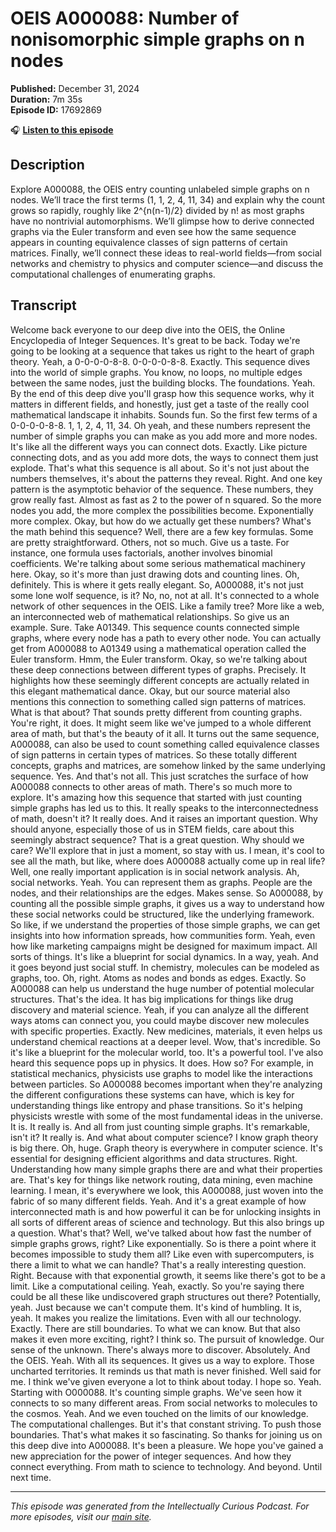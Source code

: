 # OEIS A000088: Number of nonisomorphic simple graphs on n nodes

**Published:** December 31, 2024  
**Duration:** 7m 35s  
**Episode ID:** 17692869

🎧 **[Listen to this episode](https://intellectuallycurious.buzzsprout.com/2529712/episodes/17692869-oeis-a000088-number-of-nonisomorphic-simple-graphs-on-n-nodes)**

## Description

Explore A000088, the OEIS entry counting unlabeled simple graphs on n nodes. We’ll trace the first terms (1, 1, 2, 4, 11, 34) and explain why the count grows so rapidly, roughly like 2^{n(n-1)/2} divided by n! as most graphs have no nontrivial automorphisms. We’ll glimpse how to derive connected graphs via the Euler transform and even see how the same sequence appears in counting equivalence classes of sign patterns of certain matrices. Finally, we’ll connect these ideas to real-world fields—from social networks and chemistry to physics and computer science—and discuss the computational challenges of enumerating graphs.

## Transcript

Welcome back everyone to our deep dive into the OEIS, the Online Encyclopedia of Integer Sequences. It's great to be back. Today we're going to be looking at a sequence that takes us right to the heart of graph theory. Yeah, a 0-0-0-0-8-8. 0-0-0-0-8-8. Exactly. This sequence dives into the world of simple graphs. You know, no loops, no multiple edges between the same nodes, just the building blocks. The foundations. Yeah. By the end of this deep dive you'll grasp how this sequence works, why it matters in different fields, and honestly, just get a taste of the really cool mathematical landscape it inhabits. Sounds fun. So the first few terms of a 0-0-0-0-8-8. 1, 1, 2, 4, 11, 34. Oh yeah, and these numbers represent the number of simple graphs you can make as you add more and more nodes. It's like all the different ways you can connect dots. Exactly. Like picture connecting dots, and as you add more dots, the ways to connect them just explode. That's what this sequence is all about. So it's not just about the numbers themselves, it's about the patterns they reveal. Right. And one key pattern is the asymptotic behavior of the sequence. These numbers, they grow really fast. Almost as fast as 2 to the power of n squared. So the more nodes you add, the more complex the possibilities become. Exponentially more complex. Okay, but how do we actually get these numbers? What's the math behind this sequence? Well, there are a few key formulas. Some are pretty straightforward. Others, not so much. Give us a taste. For instance, one formula uses factorials, another involves binomial coefficients. We're talking about some serious mathematical machinery here. Okay, so it's more than just drawing dots and counting lines. Oh, definitely. This is where it gets really elegant. So, A000088, it's not just some lone wolf sequence, is it? No, no, not at all. It's connected to a whole network of other sequences in the OEIS. Like a family tree? More like a web, an interconnected web of mathematical relationships. So give us an example. Sure. Take A01349. This sequence counts connected simple graphs, where every node has a path to every other node. You can actually get from A000088 to A01349 using a mathematical operation called the Euler transform. Hmm, the Euler transform. Okay, so we're talking about these deep connections between different types of graphs. Precisely. It highlights how these seemingly different concepts are actually related in this elegant mathematical dance. Okay, but our source material also mentions this connection to something called sign patterns of matrices. What is that about? That sounds pretty different from counting graphs. You're right, it does. It might seem like we've jumped to a whole different area of math, but that's the beauty of it all. It turns out the same sequence, A000088, can also be used to count something called equivalence classes of sign patterns in certain types of matrices. So these totally different concepts, graphs and matrices, are somehow linked by the same underlying sequence. Yes. And that's not all. This just scratches the surface of how A000088 connects to other areas of math. There's so much more to explore. It's amazing how this sequence that started with just counting simple graphs has led us to this. It really speaks to the interconnectedness of math, doesn't it? It really does. And it raises an important question. Why should anyone, especially those of us in STEM fields, care about this seemingly abstract sequence? That is a great question. Why should we care? We'll explore that in just a moment, so stay with us. I mean, it's cool to see all the math, but like, where does A000088 actually come up in real life? Well, one really important application is in social network analysis. Ah, social networks. Yeah. You can represent them as graphs. People are the nodes, and their relationships are the edges. Makes sense. So A000088, by counting all the possible simple graphs, it gives us a way to understand how these social networks could be structured, like the underlying framework. So like, if we understand the properties of those simple graphs, we can get insights into how information spreads, how communities form. Yeah, even how like marketing campaigns might be designed for maximum impact. All sorts of things. It's like a blueprint for social dynamics. In a way, yeah. And it goes beyond just social stuff. In chemistry, molecules can be modeled as graphs, too. Oh, right. Atoms as nodes and bonds as edges. Exactly. So A000088 can help us understand the huge number of potential molecular structures. That's the idea. It has big implications for things like drug discovery and material science. Yeah, if you can analyze all the different ways atoms can connect you, you could maybe discover new molecules with specific properties. Exactly. New medicines, materials, it even helps us understand chemical reactions at a deeper level. Wow, that's incredible. So it's like a blueprint for the molecular world, too. It's a powerful tool. I've also heard this sequence pops up in physics. It does. How so? For example, in statistical mechanics, physicists use graphs to model like the interactions between particles. So A000088 becomes important when they're analyzing the different configurations these systems can have, which is key for understanding things like entropy and phase transitions. So it's helping physicists wrestle with some of the most fundamental ideas in the universe. It is. It really is. And all from just counting simple graphs. It's remarkable, isn't it? It really is. And what about computer science? I know graph theory is big there. Oh, huge. Graph theory is everywhere in computer science. It's essential for designing efficient algorithms and data structures. Right. Understanding how many simple graphs there are and what their properties are. That's key for things like network routing, data mining, even machine learning. I mean, it's everywhere we look, this A000088, just woven into the fabric of so many different fields. Yeah. And it's a great example of how interconnected math is and how powerful it can be for unlocking insights in all sorts of different areas of science and technology. But this also brings up a question. What's that? Well, we've talked about how fast the number of simple graphs grows, right? Like exponentially. So is there a point where it becomes impossible to study them all? Like even with supercomputers, is there a limit to what we can handle? That's a really interesting question. Right. Because with that exponential growth, it seems like there's got to be a limit. Like a computational ceiling. Yeah, exactly. So you're saying there could be all these like undiscovered graph structures out there? Potentially, yeah. Just because we can't compute them. It's kind of humbling. It is, yeah. It makes you realize the limitations. Even with all our technology. Exactly. There are still boundaries. To what we can know. But that also makes it even more exciting, right? I think so. The pursuit of knowledge. Our sense of the unknown. There's always more to discover. Absolutely. And the OEIS. Yeah. With all its sequences. It gives us a way to explore. Those uncharted territories. It reminds us that math is never finished. Well said for me. I think we've given everyone a lot to think about today. I hope so. Yeah. Starting with O000088. It's counting simple graphs. We've seen how it connects to so many different areas. From social networks to molecules to the cosmos. Yeah. And we even touched on the limits of our knowledge. The computational challenges. But it's that constant striving. To push those boundaries. That's what makes it so fascinating. So thanks for joining us on this deep dive into A000088. It's been a pleasure. We hope you've gained a new appreciation for the power of integer sequences. And how they connect everything. From math to science to technology. And beyond. Until next time.

---
*This episode was generated from the Intellectually Curious Podcast. For more episodes, visit our [main site](https://intellectuallycurious.buzzsprout.com).*
